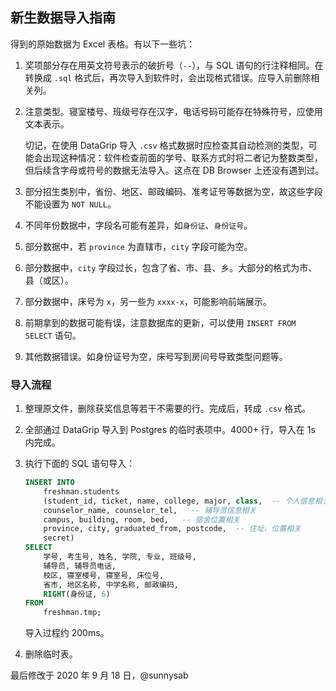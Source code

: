 ## 新生数据导入指南

得到的原始数据为 Excel 表格。有以下一些坑：

1. 奖项部分存在用英文符号表示的破折号（`--`），与 SQL 语句的行注释相同。在转换成 `.sql` 格式后，再次导入到软件时，会出现格式错误。应导入前删除相关列。

2. 注意类型。寝室楼号、班级号存在汉字，电话号码可能存在特殊符号，应使用文本表示。

   切记，在使用 DataGrip 导入 `.csv` 格式数据时应检查其自动检测的类型，可能会出现这种情况：软件检查前面的学号、联系方式时将二者记为整数类型，但后续含字母或符号的数据无法导入。这点在 DB Browser 上还没有遇到过。

3. 部分招生类别中，省份、地区、邮政编码、准考证号等数据为空，故这些字段不能设置为 `NOT NULL`。

4. 不同年份数据中，字段名可能有差异，如`身份证`、`身份证号`。

5. 部分数据中，若 `province` 为直辖市，`city` 字段可能为空。

6. 部分数据中，`city` 字段过长，包含了省、市、县、乡。大部分的格式为市、县（或区）。

7. 部分数据中，床号为 `x`，另一些为 `xxxx-x`，可能影响前端展示。

8. 前期拿到的数据可能有误，注意数据库的更新，可以使用 `INSERT FROM SELECT` 语句。

9. 其他数据错误。如身份证号为空，床号写到房间号导致类型问题等。

### 导入流程

1. 整理原文件，删除获奖信息等若干不需要的行。完成后，转成 `.csv` 格式。

2. 全部通过 DataGrip 导入到 Postgres 的临时表项中。4000+ 行，导入在 1s 内完成。

3. 执行下面的 SQL 语句导入：

   ```SQL
   INSERT INTO
       freshman.students 
       (student_id, ticket, name, college, major, class,  -- 个人信息相关
       counselor_name, counselor_tel,   -- 辅导员信息相关
       campus, building, room, bed,   -- 宿舍位置相关
       province, city, graduated_from, postcode,  -- 住址、位置相关
       secret)
   SELECT
       学号, 考生号, 姓名, 学院, 专业, 班级号,
       辅导员, 辅导员电话,
       校区, 寝室楼号, 寝室号, 床位号,
       省市, 地区名称, 中学名称, 邮政编码,
       RIGHT(身份证, 6)
   FROM
       freshman.tmp;
   ```

   导入过程约 200ms。

4. 删除临时表。



最后修改于 2020 年 9 月 18 日，@sunnysab


